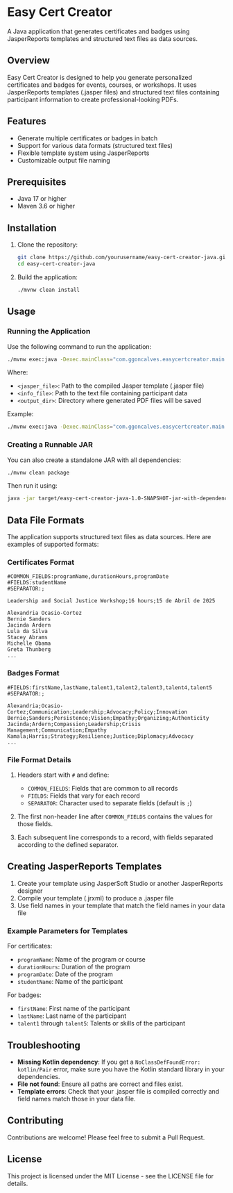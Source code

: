 # Easy Cert Creator

A Java application that generates certificates and badges using JasperReports templates and structured text files as data sources.

## Overview

Easy Cert Creator is designed to help you generate personalized certificates and badges for events, courses, or workshops. It uses JasperReports templates (.jasper files) and structured text files containing participant information to create professional-looking PDFs.

## Features

- Generate multiple certificates or badges in batch
- Support for various data formats (structured text files)
- Flexible template system using JasperReports
- Customizable output file naming

## Prerequisites

- Java 17 or higher
- Maven 3.6 or higher

## Installation

1. Clone the repository:
   ```bash
   git clone https://github.com/yourusername/easy-cert-creator-java.git
   cd easy-cert-creator-java
   ```

2. Build the application:
   ```bash
   ./mvnw clean install
   ```

## Usage

### Running the Application

Use the following command to run the application:

```bash
./mvnw exec:java -Dexec.mainClass="com.ggoncalves.easycertcreator.main.EasyCertCreatorMain" -Dexec.args="-c <jasper_file> -i <info_file> -o <output_dir>"
```

Where:
- `<jasper_file>`: Path to the compiled Jasper template (.jasper file)
- `<info_file>`: Path to the text file containing participant data
- `<output_dir>`: Directory where generated PDF files will be saved

Example:
```bash
./mvnw exec:java -Dexec.mainClass="com.ggoncalves.easycertcreator.main.EasyCertCreatorMain" -Dexec.args="-c samples/Cracha.jasper -i samples/badges.txt -o output"
```

### Creating a Runnable JAR

You can also create a standalone JAR with all dependencies:

```bash
./mvnw clean package
```

Then run it using:

```bash
java -jar target/easy-cert-creator-java-1.0-SNAPSHOT-jar-with-dependencies.jar -c <jasper_file> -i <info_file> -o <output_dir>
```

## Data File Formats

The application supports structured text files as data sources. Here are examples of supported formats:

### Certificates Format

```
#COMMON_FIELDS:programName,durationHours,programDate
#FIELDS:studentName
#SEPARATOR:;

Leadership and Social Justice Workshop;16 hours;15 de Abril de 2025

Alexandria Ocasio-Cortez
Bernie Sanders
Jacinda Ardern
Lula da Silva
Stacey Abrams
Michelle Obama
Greta Thunberg
...
```

### Badges Format

```
#FIELDS:firstName,lastName,talent1,talent2,talent3,talent4,talent5
#SEPARATOR:;

Alexandria;Ocasio-Cortez;Communication;Leadership;Advocacy;Policy;Innovation
Bernie;Sanders;Persistence;Vision;Empathy;Organizing;Authenticity
Jacinda;Ardern;Compassion;Leadership;Crisis Management;Communication;Empathy
Kamala;Harris;Strategy;Resilience;Justice;Diplomacy;Advocacy
...
```

### File Format Details

1. Headers start with `#` and define:
   - `COMMON_FIELDS`: Fields that are common to all records
   - `FIELDS`: Fields that vary for each record
   - `SEPARATOR`: Character used to separate fields (default is `;`)

2. The first non-header line after `COMMON_FIELDS` contains the values for those fields.

3. Each subsequent line corresponds to a record, with fields separated according to the defined separator.

## Creating JasperReports Templates

1. Create your template using JasperSoft Studio or another JasperReports designer
2. Compile your template (.jrxml) to produce a .jasper file
3. Use field names in your template that match the field names in your data file

### Example Parameters for Templates

For certificates:
- `programName`: Name of the program or course
- `durationHours`: Duration of the program
- `programDate`: Date of the program
- `studentName`: Name of the participant

For badges:
- `firstName`: First name of the participant
- `lastName`: Last name of the participant
- `talent1` through `talent5`: Talents or skills of the participant

## Troubleshooting

- **Missing Kotlin dependency**: If you get a `NoClassDefFoundError: kotlin/Pair` error, make sure you have the Kotlin standard library in your dependencies.
- **File not found**: Ensure all paths are correct and files exist.
- **Template errors**: Check that your .jasper file is compiled correctly and field names match those in your data file.

## Contributing

Contributions are welcome! Please feel free to submit a Pull Request.

## License

This project is licensed under the MIT License - see the LICENSE file for details.